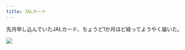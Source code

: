 ```yaml
---
title: JALカード
---
```


先月申し込んでいたJALカード、ちょうど1か月ほど経ってようやく届いた。

![](https://photos.old.apkas.net/medium/202404/20240415-115215.webp)
